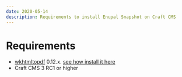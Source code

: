 ```yaml
---
date: 2020-05-14
description: Requirements to install Enupal Snapshot on Craft CMS
---
```


# Requirements

*   [wkhtmltopdf](https://wkhtmltopdf.org/) 0.12.x. [see how install it here](https://enupal.com/craft-plugins/enupal-snapshot/docs/getting-started/installation-setup#entry:2491:url)
*   Craft CMS 3 RC1 or higher